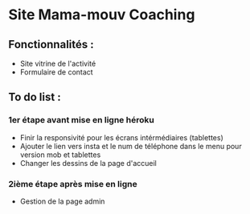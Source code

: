 # Site Mama-mouv Coaching 

## Fonctionnalités : 

- Site vitrine de l'activité 
- Formulaire de contact

## To do list : 

### 1er étape avant mise en ligne héroku 

- Finir la responsivité pour les écrans intérmédiaires (tablettes) 
- Ajouter le lien vers insta et le num de téléphone dans le menu pour version mob et tablettes
- Changer les dessins de la page d'accueil 

### 2ième étape après mise en ligne

- Gestion de la page admin 